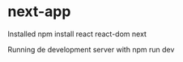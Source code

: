 # next-app

Installed npm install react react-dom next

Running de development server with  npm run dev
